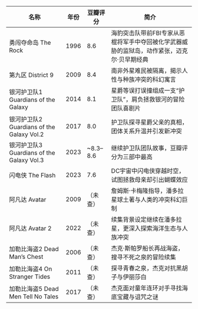 | 名称  | 年份  | 豆瓣评分 | 简介  |
| --- | --- | --- | --- |
| 勇闯夺命岛 The Rock | 1996 | 8.6 | 海豹突击队带前FBI专家从恶棍将军手中夺回被化学武器威胁的监狱岛，动作紧张，迈克尔·贝早期经典 |
| 第九区 District 9 | 2009 | 8.4 | 南非外星难民被隔离，揭示人性与种族冲突的科幻寓言 |
| 银河护卫队1 Guardians of the Galaxy | 2014 | 8.1 | 星爵等误打误撞组成一支“护卫队”，肩负拯救银河的冒险团队喜剧片 |
| 银河护卫队2 Guardians of the Galaxy Vol.2 | 2017 | 8.0 | 护卫队探寻星爵父亲的真相，团体关系升温并引发新冲突 |
| 银河护卫队3 Guardians of the Galaxy Vol.3 | 2023 | ~8.3–8.6 | 继续护卫队团队故事，豆瓣评分为三部中最高 |
| 闪电侠 The Flash | 2023 | 7.6 | DC宇宙中闪电侠穿越时空，试图拯救母亲却引出蝴蝶效应 |
| 阿凡达 Avatar | 2009 | （未查） | 詹姆斯·卡梅隆指导，潘多拉星球土著与人类的冲突科幻巨制 |
| 阿凡达 Avatar 2 | 2022 | （未查） | 续集背景设定继续在潘多拉星，更深入探索海洋生态与人族冲突 |
| 加勒比海盗2 Dead Man’s Chest | 2006 | （未查） | 杰克·斯帕罗船长再战海盗，搜寻不死之泉的冒险续集 |
| 加勒比海盗4 On Stranger Tides | 2011 | （未查） | 探寻青春之泉，杰克对抗黑胡子与伊丽莎白 |
| 加勒比海盗5 Dead Men Tell No Tales | 2017 | （未查） | 杰克面对童年连环对手寻找海底宝藏与诅咒之谜 |
